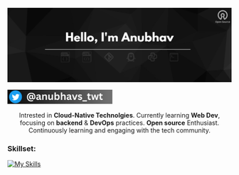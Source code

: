 <p align="center"><img alt="Profile Banner" src="./assets/anubhav-banner-2.png"></p>

<p align="left"> <a href="https://twitter.com/anubhavs_twt" target="blank"><img src="./assets/twitter-handle.jpg" height="32" alt="anubhavs_twt"/></a></p>


<div align="center">

Intrested in <b>Cloud-Native Technolgies</b>. Currently learning <b> Web Dev</b>, focusing on <b>backend</b> & <b>DevOps</b> practices. <b>Open source</b> Enthusiast. Continuously learning and engaging with the tech community.
  
</div>


<h3 align="left">Skillset:</h3>

<!-- My Skills -->
[![My Skills](https://skillicons.dev/icons?i=js,nodejs,mongodb,git,github,linux,&perline=8)](https://skillicons.dev)

